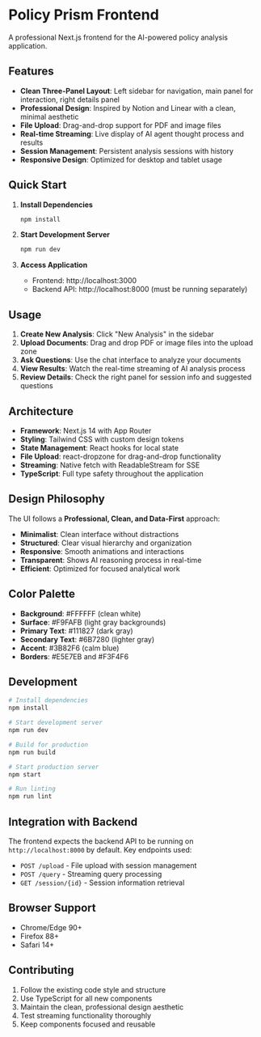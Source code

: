 # Policy Prism Frontend

A professional Next.js frontend for the AI-powered policy analysis application.

## Features

- **Clean Three-Panel Layout**: Left sidebar for navigation, main panel for interaction, right details panel
- **Professional Design**: Inspired by Notion and Linear with a clean, minimal aesthetic  
- **File Upload**: Drag-and-drop support for PDF and image files
- **Real-time Streaming**: Live display of AI agent thought process and results
- **Session Management**: Persistent analysis sessions with history
- **Responsive Design**: Optimized for desktop and tablet usage

## Quick Start

1. **Install Dependencies**
   ```bash
   npm install
   ```

2. **Start Development Server**
   ```bash
   npm run dev
   ```

3. **Access Application**
   - Frontend: http://localhost:3000
   - Backend API: http://localhost:8000 (must be running separately)

## Usage

1. **Create New Analysis**: Click "New Analysis" in the sidebar
2. **Upload Documents**: Drag and drop PDF or image files into the upload zone
3. **Ask Questions**: Use the chat interface to analyze your documents
4. **View Results**: Watch the real-time streaming of AI analysis process
5. **Review Details**: Check the right panel for session info and suggested questions

## Architecture

- **Framework**: Next.js 14 with App Router
- **Styling**: Tailwind CSS with custom design tokens
- **State Management**: React hooks for local state
- **File Upload**: react-dropzone for drag-and-drop functionality
- **Streaming**: Native fetch with ReadableStream for SSE
- **TypeScript**: Full type safety throughout the application

## Design Philosophy

The UI follows a **Professional, Clean, and Data-First** approach:

- **Minimalist**: Clean interface without distractions
- **Structured**: Clear visual hierarchy and organization
- **Responsive**: Smooth animations and interactions
- **Transparent**: Shows AI reasoning process in real-time
- **Efficient**: Optimized for focused analytical work

## Color Palette

- **Background**: #FFFFFF (clean white)
- **Surface**: #F9FAFB (light gray backgrounds)
- **Primary Text**: #111827 (dark gray)
- **Secondary Text**: #6B7280 (lighter gray)
- **Accent**: #3B82F6 (calm blue)
- **Borders**: #E5E7EB and #F3F4F6

## Development

```bash
# Install dependencies
npm install

# Start development server
npm run dev

# Build for production
npm run build

# Start production server
npm start

# Run linting
npm run lint
```

## Integration with Backend

The frontend expects the backend API to be running on `http://localhost:8000` by default. Key endpoints used:

- `POST /upload` - File upload with session management
- `POST /query` - Streaming query processing
- `GET /session/{id}` - Session information retrieval

## Browser Support

- Chrome/Edge 90+
- Firefox 88+
- Safari 14+

## Contributing

1. Follow the existing code style and structure
2. Use TypeScript for all new components
3. Maintain the clean, professional design aesthetic
4. Test streaming functionality thoroughly
5. Keep components focused and reusable 